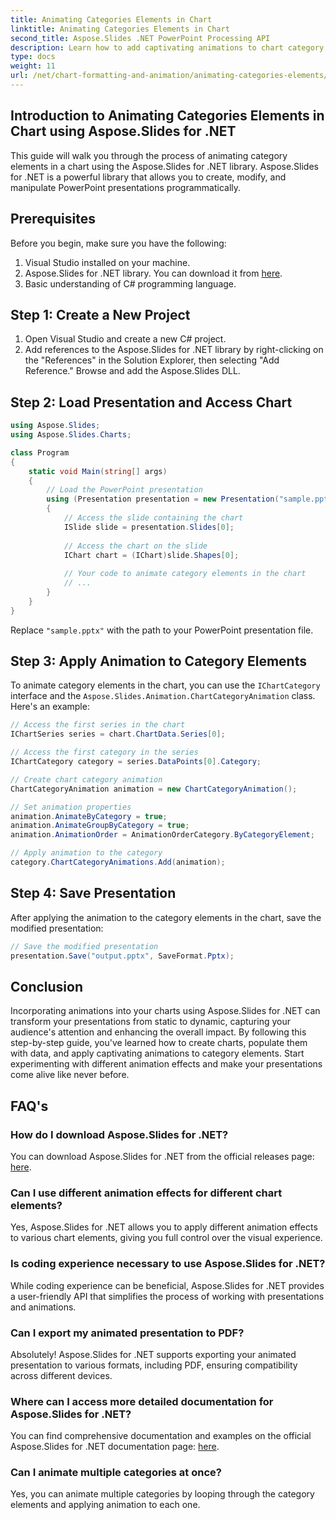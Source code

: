 ```yaml
---
title: Animating Categories Elements in Chart
linktitle: Animating Categories Elements in Chart
second_title: Aspose.Slides .NET PowerPoint Processing API
description: Learn how to add captivating animations to chart category elements using Aspose.Slides for .NET. Elevate your presentations with dynamic visuals.
type: docs
weight: 11
url: /net/chart-formatting-and-animation/animating-categories-elements/
---
```


## Introduction to Animating Categories Elements in Chart using Aspose.Slides for .NET

This guide will walk you through the process of animating category elements in a chart using the Aspose.Slides for .NET library. Aspose.Slides for .NET is a powerful library that allows you to create, modify, and manipulate PowerPoint presentations programmatically.

## Prerequisites

Before you begin, make sure you have the following:

1. Visual Studio installed on your machine.
2. Aspose.Slides for .NET library. You can download it from [here](https://releases.aspose.com/slides/net).
3. Basic understanding of C# programming language.

## Step 1: Create a New Project

1. Open Visual Studio and create a new C# project.
2. Add references to the Aspose.Slides for .NET library by right-clicking on the "References" in the Solution Explorer, then selecting "Add Reference." Browse and add the Aspose.Slides DLL.

## Step 2: Load Presentation and Access Chart

```csharp
using Aspose.Slides;
using Aspose.Slides.Charts;

class Program
{
    static void Main(string[] args)
    {
        // Load the PowerPoint presentation
        using (Presentation presentation = new Presentation("sample.pptx"))
        {
            // Access the slide containing the chart
            ISlide slide = presentation.Slides[0];
            
            // Access the chart on the slide
            IChart chart = (IChart)slide.Shapes[0];
            
            // Your code to animate category elements in the chart
            // ...
        }
    }
}
```

Replace `"sample.pptx"` with the path to your PowerPoint presentation file.

## Step 3: Apply Animation to Category Elements

To animate category elements in the chart, you can use the `IChartCategory` interface and the `Aspose.Slides.Animation.ChartCategoryAnimation` class. Here's an example:

```csharp
// Access the first series in the chart
IChartSeries series = chart.ChartData.Series[0];

// Access the first category in the series
IChartCategory category = series.DataPoints[0].Category;

// Create chart category animation
ChartCategoryAnimation animation = new ChartCategoryAnimation();

// Set animation properties
animation.AnimateByCategory = true;
animation.AnimateGroupByCategory = true;
animation.AnimationOrder = AnimationOrderCategory.ByCategoryElement;

// Apply animation to the category
category.ChartCategoryAnimations.Add(animation);
```

## Step 4: Save Presentation

After applying the animation to the category elements in the chart, save the modified presentation:

```csharp
// Save the modified presentation
presentation.Save("output.pptx", SaveFormat.Pptx);
```

## Conclusion

Incorporating animations into your charts using Aspose.Slides for .NET can transform your presentations from static to dynamic, capturing your audience's attention and enhancing the overall impact. By following this step-by-step guide, you've learned how to create charts, populate them with data, and apply captivating animations to category elements. Start experimenting with different animation effects and make your presentations come alive like never before.

## FAQ's

### How do I download Aspose.Slides for .NET?

You can download Aspose.Slides for .NET from the official releases page: [here](https://releases.aspose.com/slides/net).

### Can I use different animation effects for different chart elements?

Yes, Aspose.Slides for .NET allows you to apply different animation effects to various chart elements, giving you full control over the visual experience.

### Is coding experience necessary to use Aspose.Slides for .NET?

While coding experience can be beneficial, Aspose.Slides for .NET provides a user-friendly API that simplifies the process of working with presentations and animations.

### Can I export my animated presentation to PDF?

Absolutely! Aspose.Slides for .NET supports exporting your animated presentation to various formats, including PDF, ensuring compatibility across different devices.

### Where can I access more detailed documentation for Aspose.Slides for .NET?

You can find comprehensive documentation and examples on the official Aspose.Slides for .NET documentation page: [here](https://reference.aspose.com/slides/net).

### Can I animate multiple categories at once?

Yes, you can animate multiple categories by looping through the category elements and applying animation to each one.
